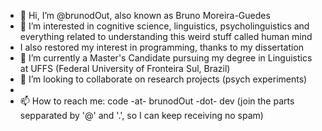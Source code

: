 - 👋 Hi, I’m @brunodOut, also known as Bruno Moreira-Guedes
- 👀 I’m interested in cognitive science, linguistics, psycholinguistics and everything related to understanding this weird stuff called human mind
- I also restored my interest in programming, thanks to my dissertation
- 🌱 I’m currently a Master's Candidate pursuing my degree in Linguistics at UFFS (Federal University of Fronteira Sul, Brazil)
- 💞️ I’m looking to collaborate on research projects (psych experiments)
- 
- 📫 How to reach me: code -at- brunodOut -dot- dev  (join the parts sepparated by '@' and '.', so I can keep receiving no spam)

<!---
brunodOut/brunodOut is a ✨ special ✨ repository because its `README.md` (this file) appears on your GitHub profile.
You can click the Preview link to take a look at your changes.
--->
